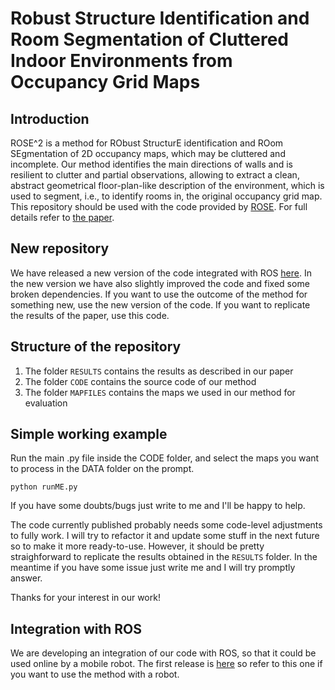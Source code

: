 # Robust Structure Identification and Room Segmentation of Cluttered Indoor Environments from Occupancy Grid Maps 	

## Introduction

ROSE^2 is a method for RObust StructurE identification and ROom SEgmentation of 2D occupancy maps, which may be cluttered and incomplete. Our method identifies the main directions of walls and is resilient to clutter and partial observations, allowing to extract a clean, abstract geometrical  floor-plan-like description of the environment, which is used to segment, i.e., to identify rooms in, the original occupancy grid map.
This repository should be used with the code provided by [ROSE](https://github.com/tkucner/rose).
For full details refer to [the paper](https://arxiv.org/abs/2203.03519).

## New repository 

We have released a new version of the code integrated with ROS [here](https://github.com/aislabunimi/ROSE2).
In the new version we have also slightly improved the code and fixed some broken dependencies. 
If you want to use the outcome of the method for something new, use the new version of the code.
If you want to replicate the results of the paper, use this code.

## Structure of the repository

1. The folder `RESULTS` contains the results as described in our paper
2. The folder `CODE` contains the source code of our method
3. The folder `MAPFILES` contains the maps we used in our method for evaluation

## Simple working example
Run the main .py file inside the CODE folder, and select the maps you want to process in the DATA folder on the prompt. 

`python runME.py`

If you have some doubts/bugs just write to me and I'll be happy to help.

The code currently published probably needs some  code-level adjustments to fully work. I will try to refactor it and update some stuff in the next future so to make it more ready-to-use. However, it should be pretty straighforward to replicate the results obtained in the `RESULTS` folder. 
In the meantime if you have some issue just write me and I will try promptly answer.

Thanks for your interest in our work!

## Integration with ROS

We are developing an integration of our code with ROS, so that it could be used online by a mobile robot.
The first release is [here](https://github.com/aislabunimi/ROSE2) so refer to this one if you want to use the method with a robot.
